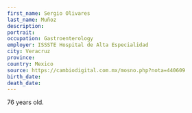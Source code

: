 ```yaml
---
first_name: Sergio Olivares
last_name: Muñoz
description: 
portrait: 
occupation: Gastroenterology
employer: ISSSTE Hospital de Alta Especialidad
city: Veracruz
province: 
country: Mexico
source: https://cambiodigital.com.mx/mosno.php?nota=440609
birth_date: 
death_date: 
---
```


76 years old.